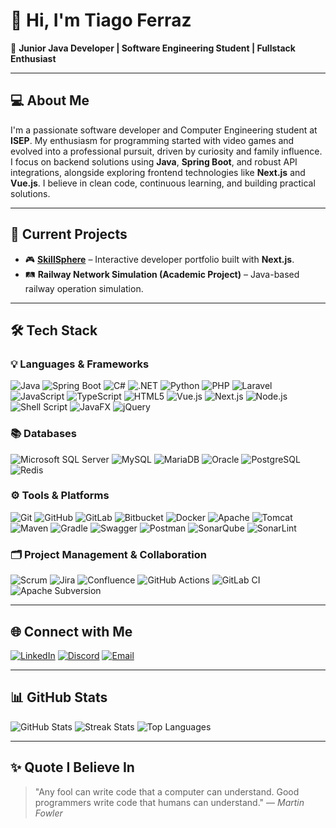 # 👋 Hi, I'm Tiago Ferraz

🎯 **Junior Java Developer | Software Engineering Student | Fullstack Enthusiast**

---

## 💻 About Me

I'm a passionate software developer and Computer Engineering student at **ISEP**. My enthusiasm for programming started with video games and evolved into a professional pursuit, driven by curiosity and family influence. I focus on backend solutions using **Java**, **Spring Boot**, and robust API integrations, alongside exploring frontend technologies like **Next.js** and **Vue.js**. I believe in clean code, continuous learning, and building practical solutions.

---

## 🚀 Current Projects

* 🎮 [**SkillSphere**](https://github.com/ferraz5/SkillSphere) – Interactive developer portfolio built with **Next.js**.
* 🛤️ **Railway Network Simulation (Academic Project)** – Java-based railway operation simulation.

---

## 🛠️ Tech Stack

### 💡 Languages & Frameworks

![Java](https://img.shields.io/badge/java-%23ED8B00.svg?style=for-the-badge\&logo=openjdk\&logoColor=white)
![Spring Boot](https://img.shields.io/badge/spring%20boot-6DB33F?style=for-the-badge\&logo=springboot\&logoColor=white)
![C#](https://img.shields.io/badge/c%23-%23239120.svg?style=for-the-badge\&logo=csharp\&logoColor=white)
![.NET](https://img.shields.io/badge/.NET-5C2D91?style=for-the-badge\&logo=.net\&logoColor=white)
![Python](https://img.shields.io/badge/python-3670A0?style=for-the-badge\&logo=python\&logoColor=ffdd54)
![PHP](https://img.shields.io/badge/php-%23777BB4.svg?style=for-the-badge\&logo=php\&logoColor=white)
![Laravel](https://img.shields.io/badge/laravel-%23FF2D20.svg?style=for-the-badge\&logo=laravel\&logoColor=white)
![JavaScript](https://img.shields.io/badge/javascript-%23323330.svg?style=for-the-badge\&logo=javascript\&logoColor=%23F7DF1E)
![TypeScript](https://img.shields.io/badge/typescript-%23007ACC.svg?style=for-the-badge\&logo=typescript\&logoColor=white)
![HTML5](https://img.shields.io/badge/html5-%23E34F26.svg?style=for-the-badge\&logo=html5\&logoColor=white)
![Vue.js](https://img.shields.io/badge/vue.js-%2335495e.svg?style=for-the-badge\&logo=vuedotjs\&logoColor=%234FC08D)
![Next.js](https://img.shields.io/badge/Next-black?style=for-the-badge\&logo=next.js\&logoColor=white)
![Node.js](https://img.shields.io/badge/node.js-6DA55F?style=for-the-badge\&logo=node.js\&logoColor=white)
![Shell Script](https://img.shields.io/badge/shell_script-%23121011.svg?style=for-the-badge)
![JavaFX](https://img.shields.io/badge/javafx-%23FF0000.svg?style=for-the-badge\&logo=javafx\&logoColor=white)
![jQuery](https://img.shields.io/badge/jquery-%230769AD.svg?style=for-the-badge\&logo=jquery\&logoColor=white)

### 📚 Databases

![Microsoft SQL Server](https://img.shields.io/badge/Microsoft%20SQL%20Server-CC2927?style=for-the-badge\&logo=microsoft%20sql%20server\&logoColor=white)
![MySQL](https://img.shields.io/badge/mysql-4479A1.svg?style=for-the-badge\&logo=mysql\&logoColor=white)
![MariaDB](https://img.shields.io/badge/MariaDB-003545?style=for-the-badge\&logo=mariadb\&logoColor=white)
![Oracle](https://img.shields.io/badge/Oracle-F80000?style=for-the-badge\&logo=oracle\&logoColor=white)
![PostgreSQL](https://img.shields.io/badge/postgres-%23316192.svg?style=for-the-badge\&logo=postgresql\&logoColor=white)
![Redis](https://img.shields.io/badge/redis-%23DD0031.svg?style=for-the-badge\&logo=redis\&logoColor=white)

### ⚙️ Tools & Platforms

![Git](https://img.shields.io/badge/git-%23F05033.svg?style=for-the-badge\&logo=git\&logoColor=white)
![GitHub](https://img.shields.io/badge/github-%23121011.svg?style=for-the-badge\&logo=github\&logoColor=white)
![GitLab](https://img.shields.io/badge/gitlab-%23181717.svg?style=for-the-badge\&logo=gitlab\&logoColor=white)
![Bitbucket](https://img.shields.io/badge/bitbucket-%230047B3.svg?style=for-the-badge\&logo=bitbucket\&logoColor=white)
![Docker](https://img.shields.io/badge/docker-%230db7ed.svg?style=for-the-badge\&logo=docker\&logoColor=white)
![Apache](https://img.shields.io/badge/apache-%23D42029.svg?style=for-the-badge\&logo=apache\&logoColor=white)
![Tomcat](https://img.shields.io/badge/apache%20tomcat-%23F8DC75.svg?style=for-the-badge\&logo=apache-tomcat\&logoColor=black)
![Maven](https://img.shields.io/badge/Apache%20Maven-C71A36?style=for-the-badge\&logo=Apache%20Maven\&logoColor=white)
![Gradle](https://img.shields.io/badge/Gradle-02303A.svg?style=for-the-badge\&logo=Gradle\&logoColor=white)
![Swagger](https://img.shields.io/badge/-Swagger-%23Clojure?style=for-the-badge\&logo=swagger\&logoColor=white)
![Postman](https://img.shields.io/badge/Postman-FF6C37?style=for-the-badge\&logo=postman\&logoColor=white)
![SonarQube](https://img.shields.io/badge/SonarQube-black?style=for-the-badge\&logo=sonarqube\&logoColor=4E9BCD)
![SonarLint](https://img.shields.io/badge/SonarLint-CB2029?style=for-the-badge\&logo=SONARLINT\&logoColor=white)

### 🗂️ Project Management & Collaboration

![Scrum](https://img.shields.io/badge/scrum-%236DB33F.svg?style=for-the-badge\&logo=scrumalliance\&logoColor=white)
![Jira](https://img.shields.io/badge/jira-%230A0FFF.svg?style=for-the-badge\&logo=jira\&logoColor=white)
![Confluence](https://img.shields.io/badge/confluence-%23172BF4.svg?style=for-the-badge\&logo=confluence\&logoColor=white)
![GitHub Actions](https://img.shields.io/badge/github%20actions-%232671E5.svg?style=for-the-badge\&logo=githubactions\&logoColor=white)
![GitLab CI](https://img.shields.io/badge/gitlab%20CI-%23181717.svg?style=for-the-badge\&logo=gitlab\&logoColor=white)
![Apache Subversion](https://img.shields.io/badge/subversion-%23809CC9.svg?style=for-the-badge\&logo=subversion\&logoColor=white)

---

## 🌐 Connect with Me

[![LinkedIn](https://img.shields.io/badge/LinkedIn-blue?logo=linkedin\&style=flat)](https://www.linkedin.com/in/tiago-ferraz5/)
[![Discord](https://img.shields.io/badge/Discord-%237289DA.svg?logo=discord\&logoColor=white)](https://discord.gg/sharkmorg)
[![Email](https://img.shields.io/badge/Email-red?logo=gmail\&style=flat)](mailto:tiagoairesmferraz@gmail.com)

---

## 📊 GitHub Stats

![GitHub Stats](https://github-readme-stats.vercel.app/api?username=ferraz5\&theme=dark\&show_icons=true\&count_private=true)
![Streak Stats](https://nirzak-streak-stats.vercel.app/?user=ferraz5\&theme=dark\&hide_border=false)
![Top Languages](https://github-readme-stats.vercel.app/api/top-langs/?username=ferraz5\&layout=compact\&theme=dark\&count_private=true)

---

## ✨ Quote I Believe In

> "Any fool can write code that a computer can understand. Good programmers write code that humans can understand."
> — *Martin Fowler*
